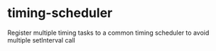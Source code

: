 # timing-scheduler

Register multiple timing tasks to a common timing scheduler to avoid multiple setInterval call
